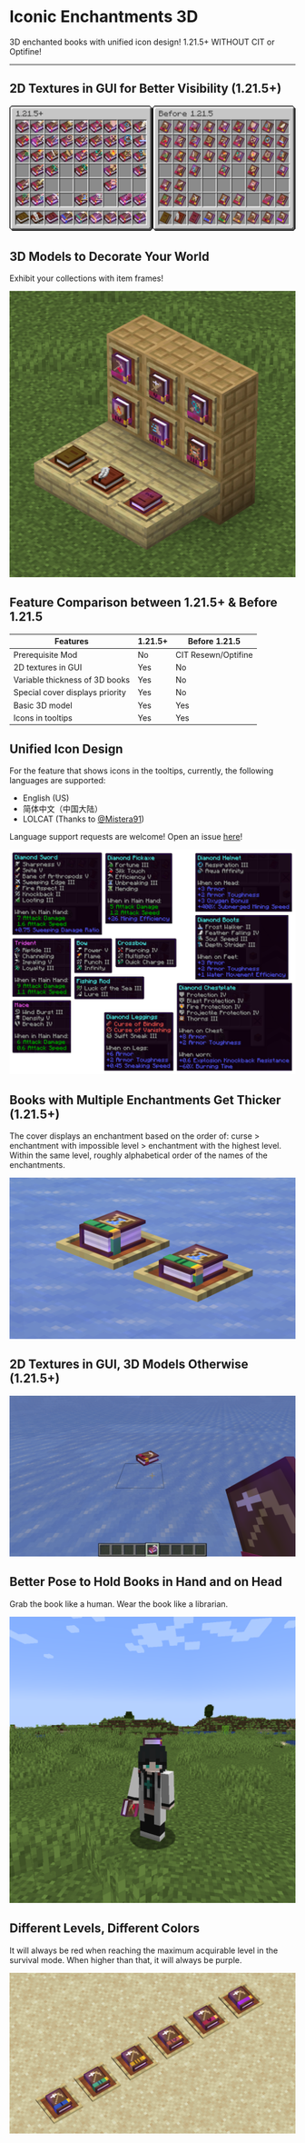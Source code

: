 # Iconic Enchantments 3D

3D enchanted books with unified icon design! 1.21.5+ WITHOUT CIT or Optifine!

---

## 2D Textures in GUI for Better Visibility (1.21.5+)

![books in GUI](https://github.com/GrakePch/IconicEnchantments/blob/main/images/all_books_combined.png?raw=true)

## 3D Models to Decorate Your World

Exhibit your collections with item frames!

![books on item frames](https://github.com/GrakePch/IconicEnchantments/blob/main/images/on_item_frame.png?raw=true)

## Feature Comparison between 1.21.5+ & Before 1.21.5

|Features                       |1.21.5+|Before 1.21.5|
|---                            |---|---|
|Prerequisite Mod               |No |CIT Resewn/Optifine|
|2D textures in GUI             |Yes|No |
|Variable thickness of 3D books |Yes|No |
|Special cover displays priority|Yes|No |
|Basic 3D model                 |Yes|Yes|
|Icons in tooltips              |Yes|Yes|

## Unified Icon Design

For the feature that shows icons in the tooltips, currently, the following languages are supported:  
- English (US)
- 简体中文（中国大陆）
- LOLCAT (Thanks to [@Mistera91](https://github.com/Mistera91))

Language support requests are welcome! Open an issue [here](https://github.com/GrakePch/IconicEnchantments/issues)!

![icons in tooltips](https://github.com/GrakePch/IconicEnchantments/blob/main/images/tooltips.png?raw=true)

## Books with Multiple Enchantments Get Thicker (1.21.5+)

The cover displays an enchantment based on the order of: curse > enchantment with impossible level > enchantment with the highest level. Within the same level, roughly alphabetical order of the names of the enchantments.

![Thicker book](https://github.com/GrakePch/IconicEnchantments/blob/main/images/thicker_book.png?raw=true)

## 2D Textures in GUI, 3D Models Otherwise (1.21.5+)

![2D and 3D](https://github.com/GrakePch/IconicEnchantments/blob/main/images/in_gui_and_else.png?raw=true)

## Better Pose to Hold Books in Hand and on Head

Grab the book like a human. Wear the book like a librarian.

![in hand and on head](https://github.com/GrakePch/IconicEnchantments/blob/main/images/in_hand_and_on_head.png?raw=true)

## Different Levels, Different Colors

It will always be red when reaching the maximum acquirable level in the survival mode. When higher than that, it will always be purple.

![different levels](https://github.com/GrakePch/IconicEnchantments/blob/main/images/different_levels.png?raw=true)
